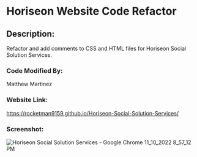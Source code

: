 #  Horiseon Website  Code Refactor 
 
## Description: 
 
Refactor and add comments to CSS and HTML files for Horiseon Social Solution Services.  
 
### Code Modified By: 
 
Matthew Martinez 
 
### Website Link: 
 
 https://rocketman9159.github.io/Horiseon-Social-Solution-Services/
 
### Screenshot: 

![Horiseon Social Solution Services - Google Chrome 11_10_2022 8_57_12 PM](https://user-images.githubusercontent.com/116822746/201246094-e4a8f0a9-5e5c-42de-803c-a0a883bb7b5c.png)
